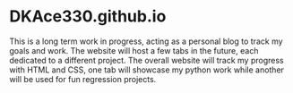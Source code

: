 # DKAce330.github.io
This is a long term work in progress, acting as a personal blog to track my goals and work.
The website will host a few tabs in the future, each dedicated to a different project.
The overall website will track my progress with HTML and CSS, one tab will showcase my python work while another will be used for fun regression projects.
